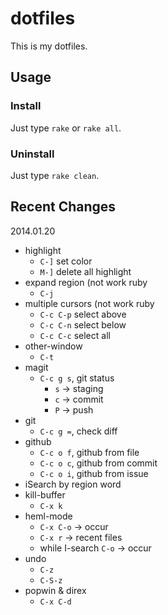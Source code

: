 dotfiles
====

This is my dotfiles.

## Usage

### Install

Just type `rake` or `rake all`.

### Uninstall

Just type `rake clean`.


## Recent Changes

2014.01.20

- highlight
    - `C-]` set color
    - `M-]` delete all highlight
- expand region (not work ruby
    - `C-j`
- multiple cursors (not work ruby
    - `C-c C-p` select above
    - `C-c C-n` select below
    - `C-c C-c` select all
- other-window
    - `C-t`
- magit
    - `C-c g s`, git status
        - `s` -> staging
        - `c` -> commit
        - `P` -> push
- git
    - `C-c g =`, check diff
- github
    - `C-c o f`, github from file
    - `C-c o c`, github from commit
    - `C-c o i`, github from issue
- iSearch by region word
- kill-buffer
    - `C-x k`
- heml-mode
    - `C-x C-o` -> occur
    - `C-x r`   -> recent files
    - while I-search `C-o` -> occur
- undo
    - `C-z`
    - `C-S-z`
- popwin & direx
    - `C-x C-d`
